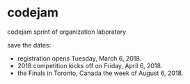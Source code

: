 # codejam

codejam sprint of organization laboratory

save the dates:

* registration opens Tuesday, March 6, 2018.
* 2018 competition kicks off on Friday, April 6, 2018.
* the Finals in Toronto, Canada the week of August 6, 2018.
